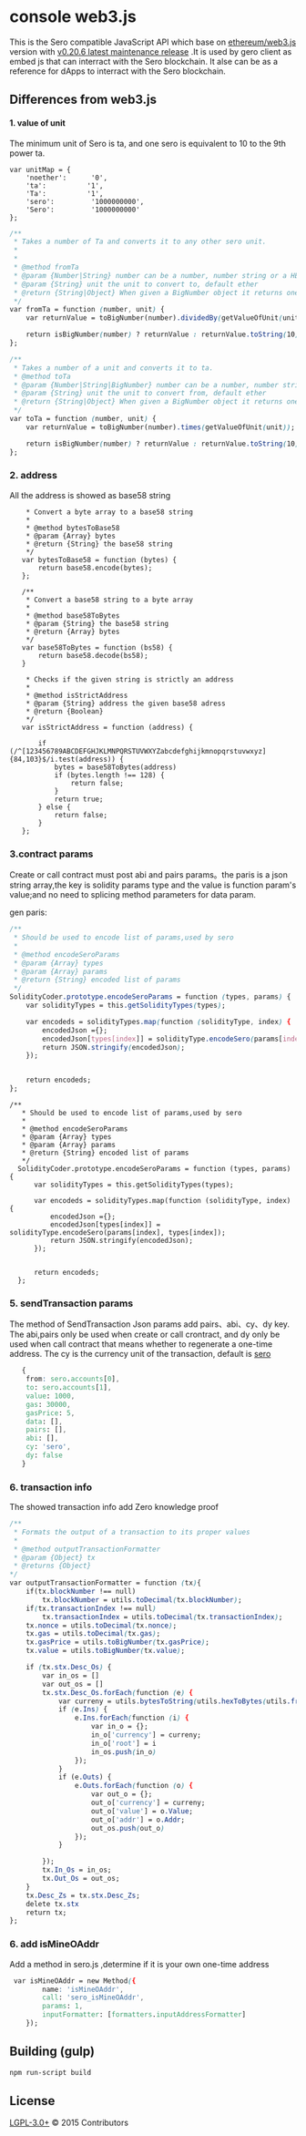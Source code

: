 # console web3.js

This is the Sero compatible JavaScript API which  base on [ethereum/web3.js](https://github.com/ethereum/web3.js)  version with  [v0.20.6 latest maintenance release](https://github.com/ethereum/web3.js/releases/tag/v0.20.6) .It is used by gero client as embed js that
can interract with the Sero blockchain. It alse can be as a reference for dApps to interract with the Sero blockchain.

## Differences from web3.js

#### 1. value of unit

The minimum unit of Sero is ta, and one sero is equivalent to 10 to the 9th power ta.
```
var unitMap = {
    'noether':      '0',
    'ta':          '1',
    'Ta':          '1',
    'sero':         '1000000000',
    'Sero':         '1000000000'
};
```

```css
/**
 * Takes a number of Ta and converts it to any other sero unit.
 *
 *
 * @method fromTa
 * @param {Number|String} number can be a number, number string or a HEX of a decimal
 * @param {String} unit the unit to convert to, default ether
 * @return {String|Object} When given a BigNumber object it returns one as well, otherwise a number
 */
var fromTa = function (number, unit) {
    var returnValue = toBigNumber(number).dividedBy(getValueOfUnit(unit));

    return isBigNumber(number) ? returnValue : returnValue.toString(10);
};

/**
 * Takes a number of a unit and converts it to ta.
 * @method toTa
 * @param {Number|String|BigNumber} number can be a number, number string or a HEX of a decimal
 * @param {String} unit the unit to convert from, default ether
 * @return {String|Object} When given a BigNumber object it returns one as well, otherwise a number
 */
var toTa = function (number, unit) {
    var returnValue = toBigNumber(number).times(getValueOfUnit(unit));

    return isBigNumber(number) ? returnValue : returnValue.toString(10);
};

```

### 2. address

All the address  is showed as base58 string

```/**
    * Convert a byte array to a base58 string
    *
    * @method bytesToBase58
    * @param {Array} bytes
    * @return {String} the base58 string
    */
   var bytesToBase58 = function (bytes) {
       return base58.encode(bytes);
   };
   
   /**
    * Convert a base58 string to a byte array
    *
    * @method base58ToBytes
    * @param {String} the base58 string
    * @return {Array} bytes
    */
   var base58ToBytes = function (bs58) {
       return base58.decode(bs58);
   }

```
```/**
    * Checks if the given string is strictly an address
    *
    * @method isStrictAddress
    * @param {String} address the given base58 adress
    * @return {Boolean}
    */
   var isStrictAddress = function (address) {
   
       if (/^[123456789ABCDEFGHJKLMNPQRSTUVWXYZabcdefghijkmnopqrstuvwxyz]{84,103}$/i.test(address)) {
           bytes = base58ToBytes(address)
           if (bytes.length !== 128) {
               return false;
           }
           return true;
       } else {
           return false;
       }
   };

```

### 3.contract params 

Create or call contract must post abi and pairs params。the paris is a json string array,the key is solidity params type  and the value is function param's value;and no need to splicing method parameters for data param.


gen paris:
```css
/**
 * Should be used to encode list of params,used by sero
 *
 * @method encodeSeroParams
 * @param {Array} types
 * @param {Array} params
 * @return {String} encoded list of params
 */
SolidityCoder.prototype.encodeSeroParams = function (types, params) {
    var solidityTypes = this.getSolidityTypes(types);

    var encodeds = solidityTypes.map(function (solidityType, index) {
        encodedJson ={};
        encodedJson[types[index]] = solidityType.encodeSero(params[index], types[index]);
        return JSON.stringify(encodedJson);
    });


    return encodeds;
};

```

```
/**
   * Should be used to encode list of params,used by sero
   *
   * @method encodeSeroParams
   * @param {Array} types
   * @param {Array} params
   * @return {String} encoded list of params
   */
  SolidityCoder.prototype.encodeSeroParams = function (types, params) {
      var solidityTypes = this.getSolidityTypes(types);
  
      var encodeds = solidityTypes.map(function (solidityType, index) {
          encodedJson ={};
          encodedJson[types[index]] = solidityType.encodeSero(params[index], types[index]);
          return JSON.stringify(encodedJson);
      });
  
  
      return encodeds;
  };

```

### 5. sendTransaction params

The method of SendTransaction Json params add pairs、abi、cy、dy key. The abi,pairs only be used when create or call crontract, and dy only be used  when call contract that means whether to regenerate a one-time address. The cy is the currency unit of the transaction,  default is [sero]()

```css
   {
   	from: sero.accounts[0],
   	to: sero.accounts[1],
   	value: 1000,
   	gas: 30000,
   	gasPrice: 5,
   	data: [],
   	pairs: [],
   	abi: [],
   	cy: 'sero',
   	dy: false
   }
```


### 6. transaction info

The showed transaction info add Zero knowledge proof
```css
/**
 * Formats the output of a transaction to its proper values
 *
 * @method outputTransactionFormatter
 * @param {Object} tx
 * @returns {Object}
*/
var outputTransactionFormatter = function (tx){
    if(tx.blockNumber !== null)
        tx.blockNumber = utils.toDecimal(tx.blockNumber);
    if(tx.transactionIndex !== null)
        tx.transactionIndex = utils.toDecimal(tx.transactionIndex);
    tx.nonce = utils.toDecimal(tx.nonce);
    tx.gas = utils.toDecimal(tx.gas);
    tx.gasPrice = utils.toBigNumber(tx.gasPrice);
    tx.value = utils.toBigNumber(tx.value);

    if (tx.stx.Desc_Os) {
        var in_os = []
        var out_os = []
        tx.stx.Desc_Os.forEach(function (e) {
            var curreny = utils.bytesToString(utils.hexToBytes(utils.fromDecimal(utils.toBigNumber(e.Currency))));
            if (e.Ins) {
                e.Ins.forEach(function (i) {
                    var in_o = {};
                    in_o['currency'] = curreny;
                    in_o['root'] = i
                    in_os.push(in_o)
                });
            }
            if (e.Outs) {
                e.Outs.forEach(function (o) {
                    var out_o = {};
                    out_o['currency'] = curreny;
                    out_o['value'] = o.Value;
                    out_o['addr'] = o.Addr;
                    out_os.push(out_o)
                });
            }

        });
        tx.In_Os = in_os;
        tx.Out_Os = out_os;
    }
    tx.Desc_Zs = tx.stx.Desc_Zs;
    delete tx.stx
    return tx;
};
```
### 6. add isMineOAddr 

Add a method in sero.js ,determine if it is your own one-time address

```css
 var isMineOAddr = new Method({
        name: 'isMineOAddr',
        call: 'sero_isMineOAddr',
        params: 1,
        inputFormatter: [formatters.inputAddressFormatter]
    });
```


## Building (gulp)

```bash
npm run-script build
```

## License

[LGPL-3.0+](LICENSE.md) © 2015 Contributors
